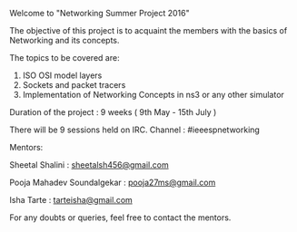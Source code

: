 Welcome to "Networking Summer Project 2016"

The objective of this project is to acquaint the members with the basics of Networking and its concepts.

The topics to be covered are:
1. ISO OSI model layers
2. Sockets and packet tracers
3. Implementation of Networking Concepts in ns3 or any other simulator

Duration of the project : 9 weeks ( 9th May - 15th July )

There will be 9 sessions held on IRC. 
Channel : #ieeespnetworking

Mentors:

Sheetal Shalini : sheetalsh456@gmail.com

Pooja Mahadev Soundalgekar : pooja27ms@gmail.com

Isha Tarte : tarteisha@gmail.com


For any doubts or queries, feel free to contact the mentors. 
